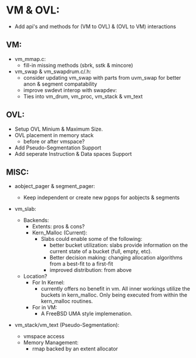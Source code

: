 # VM & OVL:
- Add api's and methods for (VM to OVL) & (OVL to VM) interactions

## VM:
- vm_mmap.c:
	- fill-in missing methods (sbrk, sstk & mincore)
- vm_swap & vm_swapdrum.c/.h:
	- consider updating vm_swap with parts from uvm_swap for better anon & segment compatability
	- improve swdevt interop with swapdev:
	- Ties into vm_drum, vm_proc, vm_stack & vm_text
	
## OVL:
- Setup OVL Minium & Maximum Size.
- OVL placement in memory stack
	- before or after vmspace?
- Add Pseudo-Segmentation Support
- Add seperate Instruction & Data spaces Support


## MISC:
- aobject_pager & segment_pager:
	- Keep independent or create new pgops for aobjects & segments
	
- vm_slab:
	- Backends:
		- Extents: pros & cons?
		- Kern_Malloc (Current):
			- Slabs could enable some of the following:
				- better bucket utilization: slabs provide information on the current
				state of a bucket (full, empty, etc). 
				- Better decision making: changing allocation algorithms from a best-fit to a first-fit
				- improved distribution: from above
	- Location?
		- For In Kernel:
			- currently offers no benefit in vm. All inner workings utilize the buckets in kern_malloc.
			Only being executed from within the kern_malloc routines. 
		- For in VM:
			- A FreeBSD UMA style implemenation.
		
- vm_stack/vm_text (Pseudo-Segmentation):
	- vmspace access
	- Memory Management:
		- rmap backed by an extent allocator
		
		